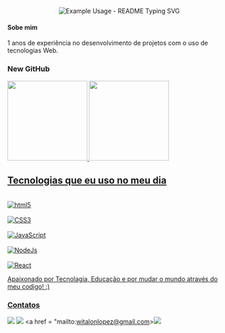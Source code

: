 <p align="center">
  <img src="https://readme-typing-svg.demolab.com/?lines=Hello!+My+Name+is+Witalon+Lopes!;I'am+Front-End+Developer!;Welcome+to+my+repositories!&font=Fira%20Code&center=true&width=380&height=50&duration=4000&pause=1000" alt="Example Usage - README Typing SVG">
</p>

#### Sobe mim
1 anos de experiência no desenvolvimento de projetos com o uso de tecnologias Web.

### New GitHub 

<div>
   <a href="https://github.com/devemdobro">
   <img height="180em" src="https://github-readme-stats.vercel.app/api?username=WitalonLopes&show_icons=true&theme=tokyonight&include_all_commits=true&count_private=true"/>
   <img height="180em" src="https://github-readme-stats.vercel.app/api/top-langs/?username=WitalonLopes&layout=compact&langs_count=6&theme=tokyonight"/>
</div>

## Tecnologias que eu uso no meu dia
<div style="display: inline_block"> <br/>
  <img aling="center" alt="html5" src="https://img.shields.io/badge/HTML5-E34F26?style=for-the-badge&logo=html5&logoColor=white" />
</div>
<div style="display: inline_block"> <br/>
  <img aling="center" alt="CSS3" src="https://img.shields.io/badge/CSS3-1572B6?style=for-the-badge&logo=css3&logoColor=white" />
</div>
<div style="display: inline_block"> <br/>
  <img aling="center" alt="JavaScript" src="https://img.shields.io/badge/JavaScript-F7DF1E?style=for-the-badge&logo=javascript&logoColor=black" />
</div>
<div style="display: inline_block"> <br/>
  <img aling="center" alt="NodeJs" src="https://img.shields.io/badge/Node.js-43853D?style=for-the-badge&logo=node.js&logoColor=white" />
</div>
<div style="display: inline_block"> <br/>
  <img aling="center" alt="React" src="https://img.shields.io/badge/React-20232A?style=for-the-badge&logo=react&logoColor=61DAFB" />
</div>

Apaixonado por Tecnolagia, Educação e por mudar o mundo através do meu codigo! :)

### Contatos

<a href="https://www.linkedin.com/in/witalon-teixeira-lopes/" target="_blank"><img src="https://img.shields.io/badge/-LinkedIn-%230077B5?style=for-the-badge&logo=linkedin&logoColor=white" target="_blank"></a>
<a href="https://instagram.com/witalon_lopes" target="_blank"><img src="https://img.shields.io/badge/-Instagram-%23E4405F?style=for-the-badge&logo=instagram&logoColor=white" target="_blank"></a>
<a href = "mailto:witalonlopez@gmail.com><img src="https://img.shields.io/badge/Gmail-d14836?style=for-the-badge&logo+gmail&logoColor=white"></a>
